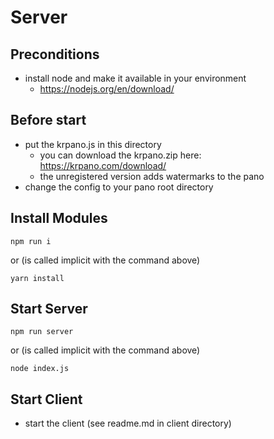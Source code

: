 # Server

## Preconditions

* install node and make it available in your environment
    * https://nodejs.org/en/download/

## Before start

* put the krpano.js in this directory
  * you can download the krpano.zip here: https://krpano.com/download/
  * the unregistered version adds watermarks to the pano   
* change the config to your pano root directory

## Install Modules

    npm run i
or (is called implicit with the command above)

    yarn install

## Start Server
    npm run server
    
or (is called implicit with the command above)  
  
    node index.js
    
## Start Client
* start the client (see readme.md in client directory)
    
